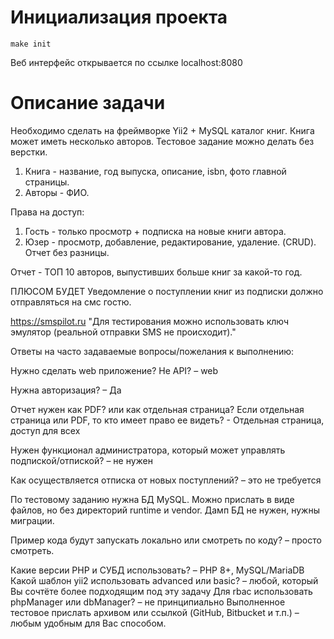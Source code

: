 # Инициализация проекта

`make init`

Веб интерфейс открывается по ссылке localhost:8080

# Описание задачи

Необходимо сделать на фреймворке Yii2 + MySQL каталог книг. Книга может иметь несколько авторов. Тестовое задание можно делать без верстки.

1. Книга - название, год выпуска, описание, isbn, фото главной страницы.
2. Авторы - ФИО.

Права на доступ:
1. Гость - только просмотр + подписка на новые книги автора.
2. Юзер - просмотр, добавление, редактирование, удаление. (CRUD). Отчет без разницы.

Отчет - ТОП 10 авторов, выпустивших больше книг за какой-то год.

ПЛЮСОМ БУДЕТ
Уведомление о поступлении книг из подписки должно отправляться на смс гостю.

https://smspilot.ru
"Для тестирования можно использовать ключ эмулятор (реальной отправки SMS не происходит)."

Ответы на часто задаваемые вопросы/пожелания к выполнению:

Нужно сделать web приложение? Не API? – web

Нужна авторизация? – Да

Отчет нужен как PDF? или как отдельная страница? Если отдельная страница или PDF, то кто имеет право ее видеть? - Отдельная страница, доступ для всех

Нужен функционал администратора, который может управлять подпиской/отпиской? – не нужен

Как осуществляется отписка от новых поступлений? – это не требуется

По тестовому заданию нужна БД MySQL. Можно прислать в виде файлов, но без директорий runtime и vendor. Дамп БД не нужен, нужны миграции.

Пример кода будут запускать локально или смотреть по коду? – просто смотреть.

Какие версии PHP и СУБД использовать? – PHP 8+, MySQL/MariaDB
Какой шаблон yii2 использовать advanced или basic? – любой, который Вы сочтёте более подходящим под эту задачу
Для rbac использовать phpManager или dbManager? – не принципиально
Выполненное тестовое прислать архивом или ссылкой (GitHub, Bitbucket и т.п.) – любым удобным для Вас способом. 